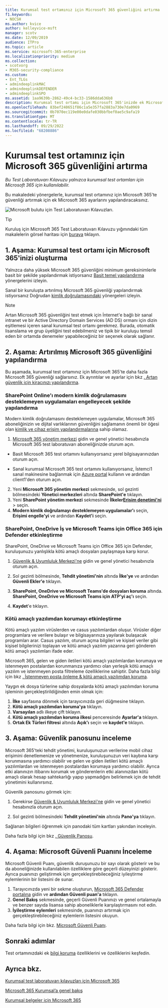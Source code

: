 ```yaml
---
title: Kurumsal test ortamınız için Microsoft 365 güvenliğini artırma
f1.keywords:
- NOCSH
ms.author: kvice
author: kelleyvice-msft
manager: scotv
ms.date: 12/09/2019
audience: ITPro
ms.topic: article
ms.service: microsoft-365-enterprise
ms.localizationpriority: medium
ms.collection:
- scotvorg
- M365-security-compliance
ms.custom:
- Ent_TLGs
- admindeeplinkMAC
- admindeeplinkDEFENDER
- admindeeplinkSPO
ms.assetid: 1aa9639b-2862-49c4-bc33-1586dda636b8
description: Kurumsal test ortamı için Microsoft 365'inizde ek Microsoft 365 güvenlik ayarlarını etkinleştirmek için bu Test Laboratuvarı Kılavuzu'nu kullanın.
ms.openlocfilehash: 83bef240651f86c1a5e357fa2883a730e7da0969
ms.sourcegitcommit: 0b7070ec119e00e0dafe030bbfbef0ae5c9afa19
ms.translationtype: MT
ms.contentlocale: tr-TR
ms.lasthandoff: 09/29/2022
ms.locfileid: "68208886"
---
```

# <a name="increased-microsoft-365-security-for-your-microsoft-365-for-enterprise-test-environment"></a>Kurumsal test ortamınız için Microsoft 365 güvenliğini artırma

*Bu Test Laboratuvarı Kılavuzu yalnızca kurumsal test ortamları için Microsoft 365 için kullanılabilir.*

Bu makaledeki yönergelerle, kurumsal test ortamınız için Microsoft 365'te güvenliği artırmak için ek Microsoft 365 ayarlarını yapılandıracaksınız.

![Microsoft bulutu için Test Laboratuvarı Kılavuzları.](../media/m365-enterprise-test-lab-guides/cloud-tlg-icon.png)

> [!TIP]
> Kuruluş için Microsoft 365 Test Laboratuvarı Kılavuzu yığınındaki tüm makalelerin görsel haritası için [buraya](../downloads/Microsoft365EnterpriseTLGStack.pdf) tıklayın.
  
## <a name="phase-1-build-out-your-microsoft-365-for-enterprise-test-environment"></a>1. Aşama: Kurumsal test ortamı için Microsoft 365'inizi oluşturma

Yalnızca daha yüksek Microsoft 365 güvenliğini minimum gereksinimlerle basit bir şekilde yapılandırmak istiyorsanız [Basit temel yapılandırma](lightweight-base-configuration-microsoft-365-enterprise.md) yönergelerini izleyin.
  
Sanal bir kuruluşta artırılmış Microsoft 365 güvenliği yapılandırmak istiyorsanız Doğrudan [kimlik doğrulamasındaki](pass-through-auth-m365-ent-test-environment.md) yönergeleri izleyin.
  
> [!NOTE]
> Artan Microsoft 365 güvenliğini test etmek için İnternet'e bağlı bir sanal intranet ve bir Active Directory Domain Services (AD DS) ormanı için dizin eşitlemesi içeren sanal kurumsal test ortamı gerekmez. Burada, otomatik lisanslama ve grup üyeliğini test edebilmeniz ve tipik bir kuruluşu temsil eden bir ortamda denemeler yapabileceğiniz bir seçenek olarak sağlanır. 

## <a name="phase-2-configure-increased-microsoft-365-security"></a>2. Aşama: Artırılmış Microsoft 365 güvenliğini yapılandırma

Bu aşamada, kurumsal test ortamınız için Microsoft 365'te daha fazla Microsoft 365 güvenliği sağlarsınız. Ek ayrıntılar ve ayarlar için bkz [. Artan güvenlik için kiracınızı yapılandırma](/office365/securitycompliance/tenant-wide-setup-for-increased-security).

### <a name="configure-sharepoint-online-to-block-apps-that-dont-support-modern-authentication"></a>SharePoint Online'ı modern kimlik doğrulamasını desteklemeyen uygulamaları engelleyecek şekilde yapılandırma

Modern kimlik doğrulamasını desteklemeyen uygulamalar, Microsoft 365 aboneliğinizin ve dijital varlıklarının güvenliğini sağlamanın önemli bir öğesi olan [kimlik ve cihaz erişim yapılandırmalarına](../security/office-365-security/microsoft-365-policies-configurations.md) sahip olamaz. 

1. <a href="https://go.microsoft.com/fwlink/p/?linkid=2024339" target="_blank">Microsoft 365 yönetim merkezi</a> gidin ve genel yönetici hesabınızla Microsoft 365 test laboratuvarı aboneliğinizde oturum açın.
    
  - Basit Microsoft 365 test ortamını kullanıyorsanız yerel bilgisayarınızdan oturum açın.
    
  - Sanal kurumsal Microsoft 365 test ortamını kullanıyorsanız, İstemci1 sanal makinesine bağlanmak için [Azure portal](https://portal.azure.com) kullanın ve ardından client1'den oturum açın.
 
2. Yeni **Microsoft 365 yönetim merkezi** sekmesinde, sol gezinti bölmesindeki **Yönetici merkezleri** altında **SharePoint'e** tıklayın.
3. Yeni **SharePoint yönetim merkezi** sekmesinde **İlkeler**<a href="https://go.microsoft.com/fwlink/?linkid=2185071" target="_blank">**Erişim denetimi'ni**</a> >  seçin.
4. **Modern kimlik doğrulamayı desteklemeyen uygulamalar'ı** seçin, **Erişimi engelle'yi** ve ardından **Kaydet'i** seçin.


### <a name="enable-defender-for-office-365-for-sharepoint-onedrive-for-business-and-microsoft-teams"></a>SharePoint, OneDrive İş ve Microsoft Teams için Office 365 için Defender etkinleştirme

SharePoint, OneDrive ve Microsoft Teams için Office 365 için Defender, kuruluşunuzu yanlışlıkla kötü amaçlı dosyaları paylaşmaya karşı korur.

1. <a href="https://go.microsoft.com/fwlink/p/?linkid=2024339" target="_blank">Güvenlik & Uyumluluk Merkezi'ne</a> gidin ve genel yönetici hesabınızla oturum açın.

2. Sol gezinti bölmesinde, **Tehdit yönetimi'nin** altında **İlke'ye** ve ardından **Güvenli Ekler'e** tıklayın. 

3. **SharePoint, OneDrive ve Microsoft Teams'de dosyaları koruma** altında. **SharePoint, OneDrive ve Microsoft Teams için ATP'yi aç'ı** seçin.

4. **Kaydet**'e tıklayın.


### <a name="enable-anti-malware"></a>Kötü amaçlı yazılımdan korumayı etkinleştirme

Kötü amaçlı yazılım virüslerden ve casus yazılımlardan oluşur. Virüsler diğer programlara ve verilere bulaşır ve bilgisayarınıza yayılarak bulaşacak programları arar. Casus yazılım, oturum açma bilgileri ve kişisel veriler gibi kişisel bilgilerinizi toplayan ve kötü amaçlı yazılım yazarına geri gönderen kötü amaçlı yazılımları ifade eder. 

Microsoft 365, gelen ve giden iletileri kötü amaçlı yazılımlardan korumaya ve istenmeyen postalardan korunmanıza yardımcı olan yerleşik kötü amaçlı yazılım ve istenmeyen posta filtreleme özelliklerine sahiptir. Daha fazla bilgi için bkz [. İstenmeyen posta önleme & kötü amaçlı yazılımdan koruma](../security/office-365-security/anti-spam-and-anti-malware-protection.md).

Yaygın ek dosya türlerine sahip dosyalarda kötü amaçlı yazılımdan koruma işleminin gerçekleştirildiğinden emin olmak için:

1. **İlke** sayfasına dönmek için tarayıcınızda geri düğmesine tıklayın.
2. **Kötü amaçlı yazılımdan koruma'ya** tıklayın.
3. **Varsayılan** adlı ilkeye çift tıklayın.
4. **Kötü amaçlı yazılımdan koruma ilkesi** penceresinde **Ayarlar'a** tıklayın.
4. **Ortak Ek Türleri filtresi** altında **Açık'ı** seçin ve **kaydet'e** tıklayın.


## <a name="phase-3-examine-the-security-dashboard"></a>3. Aşama: Güvenlik panosunu inceleme

Microsoft 365'teki tehdit yönetimi, kuruluşunuzun verilerine mobil cihaz erişimini denetlemenize ve yönetmenize, kuruluşunuzun veri kaybına karşı korunmasına yardımcı olabilir ve gelen ve giden iletileri kötü amaçlı yazılımlardan ve istenmeyen postalardan korumaya yardımcı olabilir. Ayrıca etki alanınızın itibarını korumak ve gönderenlerin etki alanınızdan kötü amaçlı olarak hesap sahtekarlığı yapıp yapmadığını belirlemek için de tehdit yönetimini kullanırsınız. 

Güvenlik panosunu görmek için:

1. Gerekirse <a href="https://go.microsoft.com/fwlink/p/?linkid=2024339" target="_blank">Güvenlik & Uyumluluk Merkezi'ne</a> gidin ve genel yönetici hesabınızla oturum açın.

2. Sol gezinti bölmesindeki **Tehdit yönetimi'nin** altında **Pano'ya** tıklayın.

Sağlanan bilgileri öğrenmek için panodaki tüm kartları yakından inceleyin.

Daha fazla bilgi için bkz [. Güvenlik Panosu](../security/office-365-security/security-dashboard.md).


## <a name="phase-4-examine-microsoft-secure-score"></a>4. Aşama: Microsoft Güvenli Puanını İnceleme

Microsoft Güvenli Puanı, güvenlik duruşunuzu bir sayı olarak gösterir ve bu da aboneliğinizde kullanılabilen özelliklere göre geçerli düzeyinizi gösterir. Ayrıca puanınızı geliştirmek için gerçekleştirebileceğiniz iyileştirme eylemlerinin bir listesini de sunar.

1. Tarayıcınızda yeni bir sekme oluşturun, <a href="https://go.microsoft.com/fwlink/p/?linkid=2077139" target="_blank">Microsoft 365 Defender portalına</a> gidin ve **ardından Güvenli puan'a** tıklayın.
2. **Genel Bakış** sekmesinde, geçerli Güvenli Puanınızı ve genel ortalamayla ve benzer sayıda lisansa sahip aboneliklerle karşılaştırmasını not edin.
3. **İyileştirme eylemleri** sekmesinde, puanınızı artırmak için gerçekleştirebileceğiniz eylemlerin listesini okuyun.

Daha fazla bilgi için bkz. [Microsoft Güvenli Puanı](../security/defender/microsoft-secure-score.md).

## <a name="next-steps"></a>Sonraki adımlar

Test ortamınızdaki ek [bilgi koruma](m365-enterprise-test-lab-guides.md#information-protection) özelliklerini ve özelliklerini keşfedin.

## <a name="see-also"></a>Ayrıca bkz.

[Kurumsal test laboratuvarı kılavuzları için Microsoft 365](m365-enterprise-test-lab-guides.md)

[Microsoft 365 Kurumsal’a genel bakış](microsoft-365-overview.md)

[Kurumsal belgeler için Microsoft 365](/microsoft-365-enterprise/)
